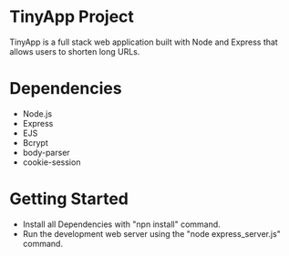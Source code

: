 # TinyApp Project

TinyApp is a full stack web application built with Node and Express that allows users to shorten long URLs.

# Dependencies

- Node.js
- Express
- EJS
- Bcrypt
- body-parser
- cookie-session

# Getting Started

- Install all Dependencies with "npn install" command.
- Run the development web server using the "node express_server.js" command.



